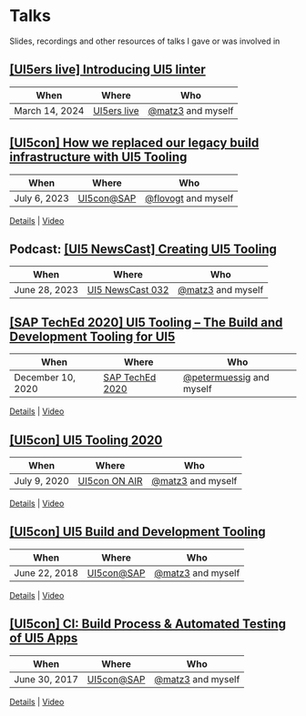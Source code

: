 # Talks
Slides, recordings and other resources of talks I gave or was involved in

## [[UI5ers live] Introducing UI5 linter](https://www.youtube.com/watch?v=dQNKmXldGUE)

When | Where | Who
---- | ----- | ----
March 14, 2024 | [UI5ers live](https://openui5.org/events/#id=ui5ers-36) | [@matz3](https://github.com/matz3) and myself

## [[UI5con] How we replaced our legacy build infrastructure with UI5 Tooling](./UI5con_at_SAP_2023)

When | Where | Who
---- | ----- | ----
July 6, 2023 | [UI5con@SAP](https://openui5.org/ui5con/germany2023/) | [@flovogt](https://github.com/flovogt) and myself

[Details](./UI5con_at_SAP_2023) | [Video](https://www.youtube.com/watch?v=u8Is9eas_q8)

## Podcast: [[UI5 NewsCast] Creating UI5 Tooling](https://podcast.opensap.info/ui5-newscast/2023/06/20/ui5-newscast-032-creating-ui5-tooling/)

When | Where | Who
---- | ----- | ----
June 28, 2023 | [UI5 NewsCast 032](https://podcast.opensap.info/ui5-newscast/2023/06/20/ui5-newscast-032-creating-ui5-tooling/) | [@matz3](https://github.com/matz3) and myself

## [[SAP TechEd 2020] UI5 Tooling – The Build and Development Tooling for UI5](./TechEd_2020)

When | Where | Who
---- | ----- | ----
December 10, 2020 | [SAP TechEd 2020](https://events.sapteched.com/widget/sap/sapteched2020/Catalog/session/1602217237713001KYUH) | [@petermuessig](https://github.com/petermuessig) and myself

[Details](./TechEd_2020) | [Video](https://www.youtube.com/watch?v=Cnag-Z4jzcc)

## [[UI5con] UI5 Tooling 2020](./UI5con_ON_AIR_2020)

When | Where | Who
---- | ----- | ----
July 9, 2020 | [UI5con ON AIR](https://openui5.org/ui5con/onair2020/) | [@matz3](https://github.com/matz3) and myself

[Details](./UI5con_ON_AIR_2020) | [Video](https://www.youtube.com/watch?v=8IHoVJLKN34)

## [[UI5con] UI5 Build and Development Tooling](./UI5con_at_SAP_2018)

When | Where | Who
---- | ----- | ----
June 22, 2018 | [UI5con@SAP](http://openui5.org/ui5con/) | [@matz3](https://github.com/matz3) and myself

[Details](./UI5con_at_SAP_2018) | [Video](https://www.youtube.com/watch?v=iQ07oe26y_k)

## [[UI5con] CI: Build Process & Automated Testing of UI5 Apps](./UI5con_at_SAP_2017)

When | Where | Who
---- | ----- | ----
June 30, 2017 | [UI5con@SAP](http://openui5.org/ui5con/) | [@matz3](https://github.com/matz3) and myself

[Details](./UI5con_at_SAP_2017) | [Video](https://www.youtube.com/watch?v=TceM3zf8VSk)

